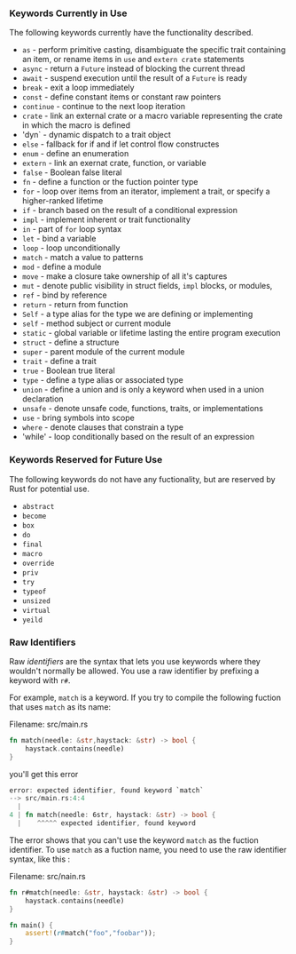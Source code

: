 ### __Keywords Currently in Use__

The following keywords currently have the functionality described.
- `as` - perform primitive casting,
 disambiguate the specific trait containing an item,
 or rename items in `use` and `extern crate` statements
- `async` - return a `Future` instead of blocking the current thread
- `await` - suspend execution until the result of a `Future` is ready
- `break` - exit a loop immediately
- `const` - define constant items or constant raw pointers
- `continue` - continue to the next loop iteration
- `crate` - link an external crate or a macro variable representing the crate in which the macro is defined
- 'dyn` - dynamic dispatch to a trait object
- `else` - fallback for if and if let control flow constructes
- `enum` - define an enumeration
- `extern` - link an exernat crate,
 function,
 or variable
- `false` - Boolean false literal
- `fn` - define a function or the fuction pointer type
- `for` - loop over items from an iterator,
 implement a trait,
 or specify a higher-ranked lifetime
- `if` - branch based on the result of a conditional expression
- `impl` - implement inherent or trait functionality
- `in` - part of `for` loop syntax
- `let` - bind a variable
- `loop` - loop unconditionally
- `match` - match a value to patterns
- `mod` - define a module
- `move` - make a closure take ownership of all it's captures
- `mut` - denote public visibility in struct fields,
 `impl` blocks,
 or modules,
- `ref` - bind by reference
- `return` - return from function
- `Self` - a type alias for the type we are defining or implementing
- `self` - method subject or current module
- `static` - global variable or lifetime lasting the entire program execution
- `struct` - define a structure
- `super` - parent module of the current module
- `trait` - define a trait
- `true` - Boolean true literal
- `type` - define a type alias or associated type
- `union` - define a union and is only a keyword when used in a union declaration
- `unsafe` - denote unsafe code,
 functions,
 traits,
 or implementations
- `use` - bring symbols into scope
- `where` - denote clauses that constrain a type
- 'while' - loop conditionally based on the result of an expression

### __Keywords Reserved for Future Use__

The following keywords do not have any fuctionality, but are reserved by Rust for potential use.
- `abstract`
- `become`
- `box`
- `do`
- `final`
- `macro`
- `override`
- `priv`
- `try`
- `typeof`
- `unsized`
- `virtual`
- `yeild`

### __Raw Identifiers__

Raw *identifiers* are the syntax that lets you use keywords where they wouldn't normally be allowed. You use a raw identifier by prefixing a keyword with `r#`.

For example,
`match` is a keyword.
If you try to compile the following fuction that uses `match` as its name:

Filename: src/main.rs
```rust
fn match(needle: &str,haystack: &str) -> bool {
    haystack.contains(needle)
}
```
you'll get this error
```rust
error: expected identifier, found keyword `match`
--> src/main.rs:4:4
  |
4 | fn match(needle: 6str, haystack: &str) -> bool {
  |    ^^^^^ expected identifier, found keyword
```
The error shows that you can't use the keyword `match` as the fuction identifier. To use `match` as a fuction name, you need to use the raw identifier syntax, like this :

Filename: src/nain.rs
```rust
fn r#match(needle: &str, haystack: &str) -> bool {
    haystack.contains(needle)
}

fn main() {
    assert!(r#match("foo","foobar"));
}
```